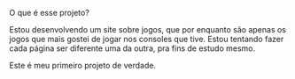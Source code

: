 O que é esse projeto? 

Estou desenvolvendo um site sobre jogos, que por enquanto são apenas os jogos que mais gostei de jogar nos consoles que tive.
Estou tentando fazer cada página ser diferente uma da outra, pra fins de estudo mesmo.

Este é meu primeiro projeto de verdade.



